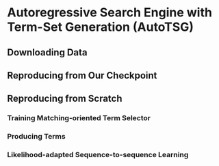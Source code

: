 # Autoregressive Search Engine with Term-Set Generation (AutoTSG)

## Downloading Data

## Reproducing from Our Checkpoint

## Reproducing from Scratch
### Training Matching-oriented Term Selector

### Producing Terms

### Likelihood-adapted Sequence-to-sequence Learning
